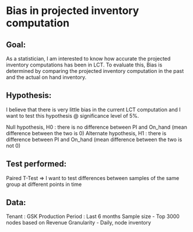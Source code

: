 # Bias in projected inventory computation

## Goal: 
As a statistician, I am interested to know how accurate the projected inventory computations has been in LCT. To evaluate this, Bias is determined by comparing the projected inventory computation in the past and the actual on hand inventory.

## Hypothesis:
I believe that there is very little bias in the current LCT computation and I want to test this hypothesis @ significance level of 5%. 

Null hypothesis, H0 : there is no difference between PI and On_hand (mean difference between the two is 0)
Alternate hypothesis, H1 : there is difference between PI and On_hand (mean difference between the two is not 0)

## Test performed: 
Paired T-Test => I want to test differences between samples of the same group at different points in time

## Data:
Tenant : GSK Production
Period : Last 6 months
Sample size - Top 3000 nodes based on Revenue
Granularity - Daily, node inventory

